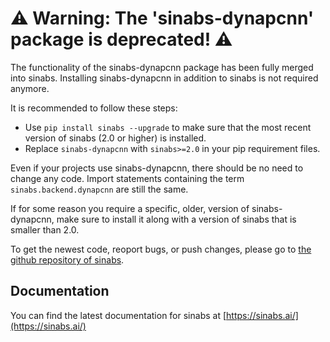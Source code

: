 # :warning: Warning: The 'sinabs-dynapcnn' package is deprecated! :warning:
The functionality of the sinabs-dynapcnn package has been fully merged into sinabs.
Installing sinabs-dynapcnn in addition to sinabs is not required anymore.

It is recommended to follow these steps:

- Use `pip install sinabs --upgrade` to make sure that the most  recent version of sinabs (2.0 or higher) is installed.
- Replace `sinabs-dynapcnn` with `sinabs>=2.0` in your pip requirement files.

Even if your projects use sinabs-dynapcnn, there should be no need to change any code.
Import statements containing the term `sinabs.backend.dynapcnn` are still the same.

If for some reason you require a specific, older, version of sinabs-dynapcnn, make sure to install it along with a version of sinabs that is smaller than 2.0.

To get the newest code, reoport bugs, or push changes, please go to [the github repository of sinabs](https://github.com/synsense/sinabs/).

Documentation
-------------

You can find the latest documentation for sinabs at [https://sinabs.ai/](https://sinabs.ai/)

